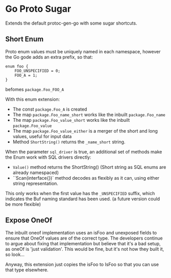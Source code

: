 Go Proto Sugar
==============

Extends the default protoc-gen-go with some sugar shortcuts.


Short Enum
----------

Proto enum values must be uniquely named in each namespace, however the Go gode adds an extra prefix,
so that:

```
enum foo {
	FOO_UNSPECIFIED = 0;
	FOO_A = 1;
}
```

befomes `package.Foo_FOO_A`

With this enum extension:

- The const `package.Foo_A` is created
- The map `package.Foo_name_short` works like the inbuilt `package.Foo_name`
- The map `package.Foo_value_short` works like the inbuilt `package.Foo_value`
- The map `package.Foo_value_either` is a merger of the short and long values, useful for input data
- Method `ShortString()` returns the `_name_short` string.

When the parameter `sql_driver` is true, an additional set of methods make the Enum work with SQL drivers directly:


- `Value()` method returns the ShortString() (Short string as SQL enums are already namespaced)
- ``Scan(interface{})` method decodes as flexibly as it can, using either string representation.

This only works when the first value has the `_UNSPECIFIED` suffix, which indicates the Buf naming standard has been used. (a future version could be more flexible)


Expose OneOf
------------

The inbuilt oneof implementation uses an isFoo and unexposed fields to ensure
that OneOf values are of the correct type. The developers continue to argue about
fixing that implementation but believe that it's a bad setup, as oneOf is 'just validation'.
This would be fine, but it's not how they built it, so look...

Anyway, this extension just copies the isFoo to IsFoo so that you can use that type elsewhere.
